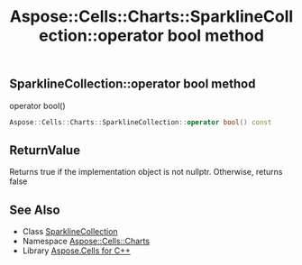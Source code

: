 ﻿---
title: Aspose::Cells::Charts::SparklineCollection::operator bool method
linktitle: operator bool
second_title: Aspose.Cells for C++ API Reference
description: 'Aspose::Cells::Charts::SparklineCollection::operator bool method. operator bool() in C++.'
type: docs
weight: 400
url: /cpp/aspose.cells.charts/sparklinecollection/operator_bool/
---
## SparklineCollection::operator bool method


operator bool()

```cpp
Aspose::Cells::Charts::SparklineCollection::operator bool() const
```


## ReturnValue

Returns true if the implementation object is not nullptr. Otherwise, returns false

## See Also

* Class [SparklineCollection](../)
* Namespace [Aspose::Cells::Charts](../../)
* Library [Aspose.Cells for C++](../../../)
